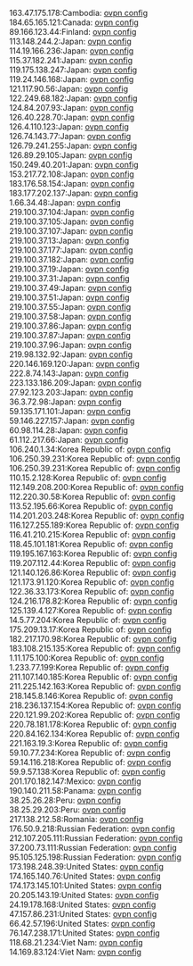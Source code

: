 163.47.175.178:Cambodia: [ovpn config](vpn/163_47_175_178.ovpn)  
184.65.165.121:Canada: [ovpn config](vpn/184_65_165_121.ovpn)  
89.166.123.44:Finland: [ovpn config](vpn/89_166_123_44.ovpn)  
113.148.244.2:Japan: [ovpn config](vpn/113_148_244_2.ovpn)  
114.19.166.236:Japan: [ovpn config](vpn/114_19_166_236.ovpn)  
115.37.182.241:Japan: [ovpn config](vpn/115_37_182_241.ovpn)  
119.175.138.247:Japan: [ovpn config](vpn/119_175_138_247.ovpn)  
119.24.146.168:Japan: [ovpn config](vpn/119_24_146_168.ovpn)  
121.117.90.56:Japan: [ovpn config](vpn/121_117_90_56.ovpn)  
122.249.68.182:Japan: [ovpn config](vpn/122_249_68_182.ovpn)  
124.84.207.93:Japan: [ovpn config](vpn/124_84_207_93.ovpn)  
126.40.228.70:Japan: [ovpn config](vpn/126_40_228_70.ovpn)  
126.4.110.123:Japan: [ovpn config](vpn/126_4_110_123.ovpn)  
126.74.143.77:Japan: [ovpn config](vpn/126_74_143_77.ovpn)  
126.79.241.255:Japan: [ovpn config](vpn/126_79_241_255.ovpn)  
126.89.29.105:Japan: [ovpn config](vpn/126_89_29_105.ovpn)  
150.249.40.201:Japan: [ovpn config](vpn/150_249_40_201.ovpn)  
153.217.72.108:Japan: [ovpn config](vpn/153_217_72_108.ovpn)  
183.176.58.154:Japan: [ovpn config](vpn/183_176_58_154.ovpn)  
183.177.202.137:Japan: [ovpn config](vpn/183_177_202_137.ovpn)  
1.66.34.48:Japan: [ovpn config](vpn/1_66_34_48.ovpn)  
219.100.37.104:Japan: [ovpn config](vpn/219_100_37_104.ovpn)  
219.100.37.105:Japan: [ovpn config](vpn/219_100_37_105.ovpn)  
219.100.37.107:Japan: [ovpn config](vpn/219_100_37_107.ovpn)  
219.100.37.13:Japan: [ovpn config](vpn/219_100_37_13.ovpn)  
219.100.37.177:Japan: [ovpn config](vpn/219_100_37_177.ovpn)  
219.100.37.182:Japan: [ovpn config](vpn/219_100_37_182.ovpn)  
219.100.37.19:Japan: [ovpn config](vpn/219_100_37_19.ovpn)  
219.100.37.31:Japan: [ovpn config](vpn/219_100_37_31.ovpn)  
219.100.37.49:Japan: [ovpn config](vpn/219_100_37_49.ovpn)  
219.100.37.51:Japan: [ovpn config](vpn/219_100_37_51.ovpn)  
219.100.37.55:Japan: [ovpn config](vpn/219_100_37_55.ovpn)  
219.100.37.58:Japan: [ovpn config](vpn/219_100_37_58.ovpn)  
219.100.37.86:Japan: [ovpn config](vpn/219_100_37_86.ovpn)  
219.100.37.87:Japan: [ovpn config](vpn/219_100_37_87.ovpn)  
219.100.37.96:Japan: [ovpn config](vpn/219_100_37_96.ovpn)  
219.98.132.92:Japan: [ovpn config](vpn/219_98_132_92.ovpn)  
220.146.169.120:Japan: [ovpn config](vpn/220_146_169_120.ovpn)  
222.8.74.143:Japan: [ovpn config](vpn/222_8_74_143.ovpn)  
223.133.186.209:Japan: [ovpn config](vpn/223_133_186_209.ovpn)  
27.92.123.203:Japan: [ovpn config](vpn/27_92_123_203.ovpn)  
36.3.72.98:Japan: [ovpn config](vpn/36_3_72_98.ovpn)  
59.135.171.101:Japan: [ovpn config](vpn/59_135_171_101.ovpn)  
59.146.227.157:Japan: [ovpn config](vpn/59_146_227_157.ovpn)  
60.98.114.28:Japan: [ovpn config](vpn/60_98_114_28.ovpn)  
61.112.217.66:Japan: [ovpn config](vpn/61_112_217_66.ovpn)  
106.240.1.34:Korea Republic of: [ovpn config](vpn/106_240_1_34.ovpn)  
106.250.39.231:Korea Republic of: [ovpn config](vpn/106_250_39_231.ovpn)  
106.250.39.231:Korea Republic of: [ovpn config](vpn/106_250_39_231.ovpn)  
110.15.2.128:Korea Republic of: [ovpn config](vpn/110_15_2_128.ovpn)  
112.149.208.200:Korea Republic of: [ovpn config](vpn/112_149_208_200.ovpn)  
112.220.30.58:Korea Republic of: [ovpn config](vpn/112_220_30_58.ovpn)  
113.52.195.66:Korea Republic of: [ovpn config](vpn/113_52_195_66.ovpn)  
114.201.203.248:Korea Republic of: [ovpn config](vpn/114_201_203_248.ovpn)  
116.127.255.189:Korea Republic of: [ovpn config](vpn/116_127_255_189.ovpn)  
116.41.210.215:Korea Republic of: [ovpn config](vpn/116_41_210_215.ovpn)  
118.45.101.181:Korea Republic of: [ovpn config](vpn/118_45_101_181.ovpn)  
119.195.167.163:Korea Republic of: [ovpn config](vpn/119_195_167_163.ovpn)  
119.207.112.44:Korea Republic of: [ovpn config](vpn/119_207_112_44.ovpn)  
121.140.126.86:Korea Republic of: [ovpn config](vpn/121_140_126_86.ovpn)  
121.173.91.120:Korea Republic of: [ovpn config](vpn/121_173_91_120.ovpn)  
122.36.33.173:Korea Republic of: [ovpn config](vpn/122_36_33_173.ovpn)  
124.216.178.82:Korea Republic of: [ovpn config](vpn/124_216_178_82.ovpn)  
125.139.4.127:Korea Republic of: [ovpn config](vpn/125_139_4_127.ovpn)  
14.5.77.204:Korea Republic of: [ovpn config](vpn/14_5_77_204.ovpn)  
175.209.13.17:Korea Republic of: [ovpn config](vpn/175_209_13_17.ovpn)  
182.217.170.98:Korea Republic of: [ovpn config](vpn/182_217_170_98.ovpn)  
183.108.215.135:Korea Republic of: [ovpn config](vpn/183_108_215_135.ovpn)  
1.11.175.100:Korea Republic of: [ovpn config](vpn/1_11_175_100.ovpn)  
1.233.77.199:Korea Republic of: [ovpn config](vpn/1_233_77_199.ovpn)  
211.107.140.185:Korea Republic of: [ovpn config](vpn/211_107_140_185.ovpn)  
211.225.142.163:Korea Republic of: [ovpn config](vpn/211_225_142_163.ovpn)  
218.145.8.146:Korea Republic of: [ovpn config](vpn/218_145_8_146.ovpn)  
218.236.137.154:Korea Republic of: [ovpn config](vpn/218_236_137_154.ovpn)  
220.121.99.202:Korea Republic of: [ovpn config](vpn/220_121_99_202.ovpn)  
220.78.181.178:Korea Republic of: [ovpn config](vpn/220_78_181_178.ovpn)  
220.84.162.134:Korea Republic of: [ovpn config](vpn/220_84_162_134.ovpn)  
221.163.19.3:Korea Republic of: [ovpn config](vpn/221_163_19_3.ovpn)  
59.10.77.234:Korea Republic of: [ovpn config](vpn/59_10_77_234.ovpn)  
59.14.116.218:Korea Republic of: [ovpn config](vpn/59_14_116_218.ovpn)  
59.9.57.138:Korea Republic of: [ovpn config](vpn/59_9_57_138.ovpn)  
201.170.182.147:Mexico: [ovpn config](vpn/201_170_182_147.ovpn)  
190.140.211.58:Panama: [ovpn config](vpn/190_140_211_58.ovpn)  
38.25.26.28:Peru: [ovpn config](vpn/38_25_26_28.ovpn)  
38.25.29.203:Peru: [ovpn config](vpn/38_25_29_203.ovpn)  
217.138.212.58:Romania: [ovpn config](vpn/217_138_212_58.ovpn)  
176.50.9.218:Russian Federation: [ovpn config](vpn/176_50_9_218.ovpn)  
212.107.205.111:Russian Federation: [ovpn config](vpn/212_107_205_111.ovpn)  
37.200.73.111:Russian Federation: [ovpn config](vpn/37_200_73_111.ovpn)  
95.105.125.198:Russian Federation: [ovpn config](vpn/95_105_125_198.ovpn)  
173.198.248.39:United States: [ovpn config](vpn/173_198_248_39.ovpn)  
174.165.140.76:United States: [ovpn config](vpn/174_165_140_76.ovpn)  
174.173.145.101:United States: [ovpn config](vpn/174_173_145_101.ovpn)  
20.205.143.19:United States: [ovpn config](vpn/20_205_143_19.ovpn)  
24.19.178.168:United States: [ovpn config](vpn/24_19_178_168.ovpn)  
47.157.86.231:United States: [ovpn config](vpn/47_157_86_231.ovpn)  
66.42.57.196:United States: [ovpn config](vpn/66_42_57_196.ovpn)  
76.147.238.171:United States: [ovpn config](vpn/76_147_238_171.ovpn)  
118.68.21.234:Viet Nam: [ovpn config](vpn/118_68_21_234.ovpn)  
14.169.83.124:Viet Nam: [ovpn config](vpn/14_169_83_124.ovpn)  
